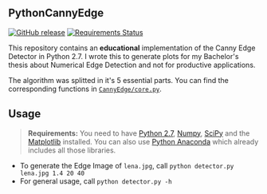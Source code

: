 PythonCannyEdge
----------------------

[![GitHub release](https://img.shields.io/github/release/fubel/PyCannyEdge.svg)](https://github.com/fubel/PyCannyEdge/releases/tag/v1.0)
[![Requirements Status](https://requires.io/github/fubel/PyCannyEdge/requirements.svg?branch=master)](https://requires.io/github/fubel/PyCannyEdge/requirements/?branch=master)

This repository contains an **educational** implementation of the Canny Edge Detector in Python 2.7. I wrote this to generate plots for my Bachelor's thesis about Numerical Edge Detection and not for productive applications. 

The algorithm was splitted in it's 5 essential parts. You can find the corresponding functions in [``CannyEdge/core.py``](CannyEdge/core.py). 


Usage
-----

> **Requirements:**
> You need to have [Python 2.7](https://www.python.org/), [Numpy](http://www.numpy.org/), [SciPy](https://www.scipy.org/) and the [Matplotlib](http://matplotlib.org/) installed.
> You can also use [Python Anaconda](https://www.continuum.io/downloads) which already includes all those libraries.

- To generate the Edge Image of ``lena.jpg``, call `python detector.py lena.jpg 1.4 20 40`
- For general usage, call ``python detector.py -h``
